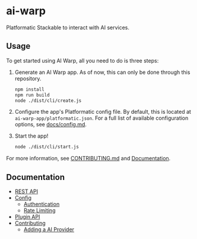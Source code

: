 # ai-warp

Platformatic Stackable to interact with AI services.

## Usage

To get started using AI Warp, all you need to do is three steps:

 1. Generate an AI Warp app. As of now, this can only be done through this repository.

    ```bash
    npm install
    npm run build
    node ./dist/cli/create.js
    ```

 2. Configure the app's Platformatic config file. By default, this is located
 at `ai-warp-app/platformatic.json`. For a full list of available configuration
 options, see [docs/config.md](./docs/config.md).

 3. Start the app!

    ```bash
    node ./dist/cli/start.js
    ```

For more information, see [CONTRIBUTING.md](./CONTRIBUTING.md) and [Documentation](#documentation).

## Documentation

* [REST API](./docs/rest-api.md)
* [Config](./docs/config.md)
  * [Authentication](./docs/auth.md)
  * [Rate Limiting](./docs/rate-limiting.md)
* [Plugin API](./docs/plugin-api.md)
* [Contributing](./CONTRIBUTING.md)
  * [Adding a AI Provider](./docs/add-ai-provider.md)
